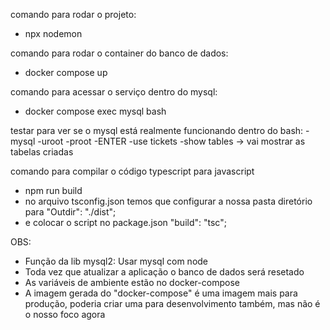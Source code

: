 comando para rodar o projeto: 
- npx nodemon

comando para rodar o container do banco de dados:
- docker compose up

comando para acessar o serviço dentro do mysql:
- docker compose exec mysql bash

testar para ver se o mysql está realmente funcionando dentro do bash:
-mysql -uroot -proot
-ENTER
-use tickets
-show tables -> vai mostrar as tabelas criadas

comando para compilar o código typescript para javascript
- npm run build
- no arquivo tsconfig.json temos que configurar a nossa pasta diretório para "Outdir": "./dist";
- e colocar o script no package.json "build": "tsc";

OBS: 
- Função da lib mysql2: Usar mysql com node
- Toda vez que atualizar a aplicação o banco de dados será resetado
- As variáveis de ambiente estão no docker-compose
- A imagem gerada do "docker-compose" é uma imagem mais para produção, poderia criar uma para desenvolvimento também, mas não é o nosso foco agora